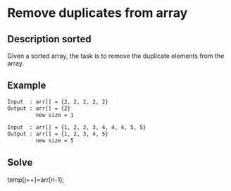 # Remove duplicates from array

## Description sorted

Given a sorted array, the task is to remove the duplicate elements from the array.

## Example

```bash
Input  : arr[] = {2, 2, 2, 2, 2}
Output : arr[] = {2}
         new size = 1

Input  : arr[] = {1, 2, 2, 3, 4, 4, 4, 5, 5}
Output : arr[] = {1, 2, 3, 4, 5}
         new size = 5

```

## Solve

temp[j++]=arr[n-1];

